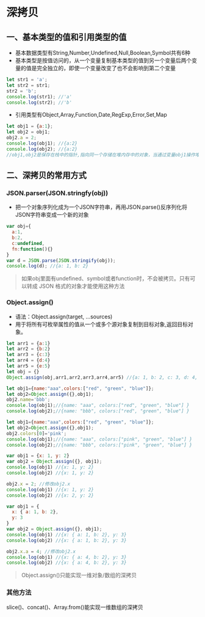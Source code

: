 # 深拷贝

## 一、基本类型的值和引用类型的值

+ 基本数据类型有String,Number,Undefined,Null,Boolean,Symbol共有6种
+ 基本类型是按值访问的，从一个变量复制基本类型的值到另一个变量后两个变量的值是完全独立的，即使一个变量改变了也不会影响到第二个变量

```javascript
let str1 = 'a';
let str2 = str1;
str2 = 'b';
console.log(str1); //'a'
console.log(str2); //'b'
```

+ 引用类型有Object,Array,Function,Date,RegExp,Error,Set,Map
  
```javascript
let obj1 = {a:1};
let obj2 = obj1;
obj2.a = 2;
console.log(obj1); //{a:2}
console.log(obj2); //{a:2}
//obj1,obj2是保存在栈中的指针,指向同一个存储在堆内存中的对象，当通过变量obj1操作堆内存的对象时，obj2也会一起改变
```

## 二、深拷贝的常用方式

### JSON.parser(JSON.stringfy(obj))

+ 把一个对象序列化成为一个JSON字符串，再用JSON.parse()反序列化将JSON字符串变成一个新的对象

```javascript
var obj={
  a:1,
  b:2,
  c:undefined,
  fn:function(){}
}
var d = JSON.parse(JSON.stringify(obj));
console.log(d); //{a: 1, b: 2}
```

> 如果obj里面有undefined、symbol或者function时，不会被拷贝。只有可以转成 JSON 格式的对象才能使用这种方法

### Object.assign()

+ 语法：Object.assign(target, ...sources)
+ 用于将所有可枚举属性的值从一个或多个源对象复制到目标对象,返回目标对象。

```javascript
let arr1 = {a:1}
let arr2 = {b:2}
let arr3 = {c:3}
let arr4 = {d:4}
let arr5 = {e:5}
let obj = {}
Object.assign(obj,arr1,arr2,arr3,arr4,arr5) //{a: 1, b: 2, c: 3, d: 4, e: 5}
```

```javascript
let obj1={name:"aaa",colors:["red", "green", "blue"]};  
let obj2=Object.assign({},obj1);  
obj2.name='bbb';  
console.log(obj1);//{name: "aaa", colors:["red", "green", "blue"] }
console.log(obj2);//{name: "bbb", colors:["red", "green", "blue"] }
```

```javascript
let obj1={name:"aaa",colors:["red", "green", "blue"]};  
let obj2=Object.assign({},obj1);  
obj2.colors[0]='pink';  
console.log(obj1);//{name: "aaa", colors:["pink", "green", "blue"] }
console.log(obj2);//{name: "bbb", colors:["pink", "green", "blue"] }
```

```javascript
var obj1 = {x: 1, y: 2}
var obj2 = Object.assign({}, obj1);
console.log(obj1) //{x: 1, y: 2}
console.log(obj2) //{x: 1, y: 2}

obj2.x = 2; //修改obj2.x
console.log(obj1) //{x: 1, y: 2}
console.log(obj2) //{x: 2, y: 2}

```

```javascript
var obj1 = {
  x: { a: 1, b: 2},
  y: 3
}
var obj2 = Object.assign({}, obj1);
console.log(obj1) //{x: { a: 1, b: 2}, y: 3}
console.log(obj2) //{x: { a: 1, b: 2}, y: 3}

obj2.x.a = 4; //修改obj2.x
console.log(obj1) //{x: { a: 4, b: 2}, y: 3}
console.log(obj2) //{x: { a: 4, b: 2}, y: 3}

```

> Object.assign()只能实现一维对象/数组的深拷贝

### 其他方法

slice()、concat()、Array.from()能实现一维数组的深拷贝
